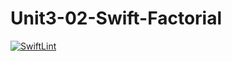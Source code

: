 # Unit3-02-Swift-Factorial

[![SwiftLint](https://github.com/ICS4U-Programming-Kent-Gatera/Unit3-02-Swift-Factorial/workflows/SwiftLint/badge.svg)](https://github.com/ICS4U-Programming-Kent-Gatera/Unit3-02-Swift-Factorial/actions/)